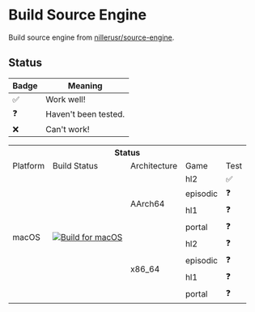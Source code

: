 # Build Source Engine

Build source engine from [nillerusr/source-engine](https://github.com/nillerusr/source-engine).

## Status

| Badge | Meaning |
| --- | --- |
| ✅ | Work well! |
| ❓ | Haven't been tested. |
| ❌ | Can't work! |

<table>
	<tr>
	    <th colspan="5">Status</th>
	</tr >
  
  <tr>
    <td>Platform</td>
    <td>Build Status</td>
    <td>Architecture</td>
    <td>Game</td>
    <td>Test</td>
  </tr>
  
  <tr>
    <td rowspan="8">macOS</td>
    <td rowspan="8"><a href="https://github.com/Metaphorme/build-source-engine/actions/workflows/build-for-macos.yml"><img src="https://github.com/Metaphorme/build-source-engine/actions/workflows/build-for-macos.yml/badge.svg" alt="Build for macOS"></a></td>
    <td rowspan="4">AArch64</td>
    <td>hl2</td>
    <td>✅</td>
  </tr>
  <tr>
    <td>episodic</td>
    <td>❓</td>
  </tr>
  <tr>
    <td>hl1</td>
    <td>❓</td>
  </tr>
  <tr>
    <td>portal</td>
    <td>❓</td>
  </tr>
  <tr>
    <td rowspan="4">x86_64</td>
    <td>hl2</td>
    <td>❓</td>
  </tr>
  <tr>
    <td>episodic</td>
    <td>❓</td>
  </tr>
  <tr>
    <td>hl1</td>
    <td>❓</td>
  </tr>
  <tr>
    <td>portal</td>
    <td>❓</td>
  </tr>
  
</table>
